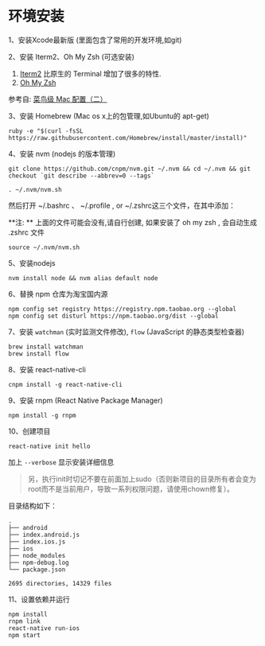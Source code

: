 # 环境安装

1、安装Xcode最新版 (里面包含了常用的开发环境,如git)

2、安装 Iterm2、Oh My Zsh (可选安装)

1. [Iterm2](https://www.iterm2.com) 比原生的 Terminal 增加了很多的特性.
2. [Oh My Zsh](http://ohmyz.sh/) 

参考自: [菜鸟级 Mac 配置（二）](http://geekplux.com/2014/03/03/mac_configuration_2.html)

3、安装 Homebrew (Mac os x上的包管理,如Ubuntu的 apt-get)

```
ruby -e "$(curl -fsSL https://raw.githubusercontent.com/Homebrew/install/master/install)"
```

4、安装 nvm (nodejs 的版本管理)

```
git clone https://github.com/cnpm/nvm.git ~/.nvm && cd ~/.nvm && git checkout `git describe --abbrev=0 --tags`

. ~/.nvm/nvm.sh
```

然后打开 ~/.bashrc 、 ~/.profile , or  ~/.zshrc这三个文件，在其中添加：

**注: ** 上面的文件可能会没有,请自行创建, 如果安装了 oh my zsh , 会自动生成 .zshrc 文件

```
source ~/.nvm/nvm.sh
```

5、安装nodejs

```
nvm install node && nvm alias default node
```

6、替换 npm 仓库为淘宝国内源

```
npm config set registry https://registry.npm.taobao.org --global
npm config set disturl https://npm.taobao.org/dist --global
```

7、安装 `watchman`  (实时监测文件修改), `flow` (JavaScript 的静态类型检查器)

```
brew install watchman
brew install flow
```
8、安装 react-native-cli

```
cnpm install -g react-native-cli
```
9、安装 rnpm (React Native Package Manager)

```
npm install -g rnpm
```

10、创建项目

```
react-native init hello
```

加上 `--verbose` 显示安装详细信息

> 另，执行init时切记不要在前面加上sudo（否则新项目的目录所有者会变为root而不是当前用户，导致一系列权限问题，请使用chown修复）。

目录结构如下：

```
.
├── android
├── index.android.js
├── index.ios.js
├── ios
├── node_modules
├── npm-debug.log
└── package.json

2695 directories, 14329 files
```

11、设置依赖并运行

```
npm install
rnpm link
react-native run-ios
npm start
```

